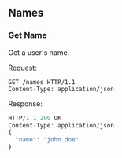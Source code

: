 ## Names

### Get Name

Get a user's name.

Request:
```
GET /names HTTP/1.1
Content-Type: application/json
```

Response:

```js
HTTP/1.1 200 OK
Content-Type: application/json
{
  "name": "john doe"
}
```
